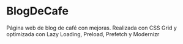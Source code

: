 # BlogDeCafe
Página web de blog de café con mejoras. Realizada con CSS Grid y optimizada con Lazy Loading, Preload, Prefetch y Modernizr
